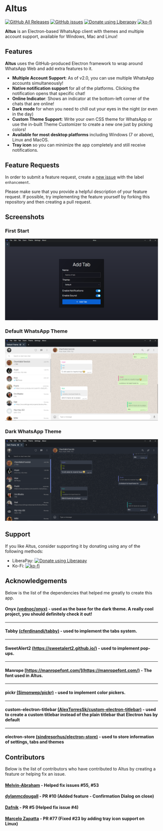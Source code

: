 # Altus

[![GitHub All Releases](https://img.shields.io/github/downloads/amanharwara/altus/total.svg?logo=github&logoColor=lime&style=for-the-badge)](https://github.com/amanharwara/altus/releases) [![GitHub issues](https://img.shields.io/github/issues/amanharwara/altus.svg?logo=github&style=for-the-badge)](https://github.com/amanharwara/altus/issues) <a href="https://liberapay.com/~1670630/donate"><img alt="Donate using Liberapay" src="https://liberapay.com/assets/widgets/donate.svg"></a> [![ko-fi](https://www.ko-fi.com/img/githubbutton_sm.svg)](https://ko-fi.com/U7U3114IH)

**Altus** is an Electron-based WhatsApp client with themes and multiple account support, available for Windows, Mac and Linux!

## Features

**Altus** uses the GitHub-produced Electron framework to wrap around WhatsApp Web and add extra features to it.

- **Multiple Account Support**: As of v2.0, you can use multiple WhatsApp accounts simultaneously!
- **Native notification support** for all of the platforms. Clicking the notification opens that specific chat!
- **Online Indicator**: Shows an indicator at the bottom-left corner of the chats that are online!
- **Dark mode** for when you need to chill out your eyes in the night (or even in the day)
- **Custom Theme Support**: Write your own CSS theme for WhatsApp or use the in-built Theme Customizer to create a new one just by picking colors!
- **Available for most desktop platforms** including Windows (7 or above), Linux and MacOS.
- **Tray icon** so you can minimize the app completely and still receive notifications.

## Feature Requests

In order to submit a feature request, create a [new issue](https://github.com/amanharwara/altus/issues/new) with the label `enhancement`.

Please make sure that you provide a helpful description of your feature request. If possible, try implementing the feature yourself by forking this repository and then creating a pull request.

## Screenshots

### First Start

![Altus First Start](./img/Altus-First-Start.png)

### Default WhatsApp Theme

![Altus Default Theme](./img/Altus-Default-Theme.png)

### Dark WhatsApp Theme

![Altus Dark Theme](./img/Altus-Dark-Theme.png)

## Support

If you like Altus, consider supporting it by donating using any of the following methods:

- LiberaPay: <a href="https://liberapay.com/~1670630/donate"><img alt="Donate using Liberapay" src="https://liberapay.com/assets/widgets/donate.svg"></a>
- Ko-Fi: [![ko-fi](https://www.ko-fi.com/img/githubbutton_sm.svg)](https://ko-fi.com/U7U3114IH)

## Acknowledgements

Below is the list of the dependencies that helped me greatly to create this app.

#### Onyx [(vednoc/onyx)](https://github.com/vednoc/onyx) - used as the base for the dark theme. A really cool project, you should definitely check it out!

---

#### Tabby [(cferdinandi/tabby)](https://github.com/cferdinandi/tabby) - used to implement the tabs system.

---

#### SweetAlert2 [(https://sweetalert2.github.io/)](https://sweetalert2.github.io/) - used to implement pop-ups.

---

#### Manrope [https://manropefont.com/](https://manropefont.com/) - The font used in Altus.

---

#### pickr [(Simonwep/pickr)](https://github.com/Simonwep/pickr) - used to implement color pickers.

---

#### custom-electron-titlebar [(AlexTorresSk/custom-electron-titlebar)](https://github.com/AlexTorresSk/custom-electron-titlebar) - used to create a custom titlebar instead of the plain titlebar that Electron has by default

---

#### electron-store [(sindresorhus/electron-store)](https://github.com/sindresorhus/electron-store) - used to store information of settings, tabs and themes

## Contributors

Below is the list of contributors who have contributed to Altus by creating a feature or helping fix an issue.

#### [Melvin-Abraham](https://github.com/Melvin-Abraham) - Helped fix issues #55, #53

#### [dylanmcdougall](https://github.com/dylanmcdougall) - PR #10 (Added feature - Confirmation Dialog on close)

#### [Dafnik](https://github.com/Dafnik) - PR #5 (Helped fix issue #4)

#### [Marcelo Zapatta](https://github.com/MarceloZapatta) - PR #77 (Fixed #23 by adding tray icon support on Linux)
